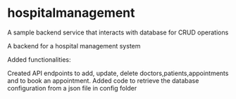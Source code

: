 # hospitalmanagement

A sample backend service that interacts with database for CRUD operations

A backend for a hospital management system

Added functionalities:

Created API endpoints to add, update, delete  doctors,patients,appointments and to book an appointment.
Added code to retrieve the database configuration from a json file in config folder
